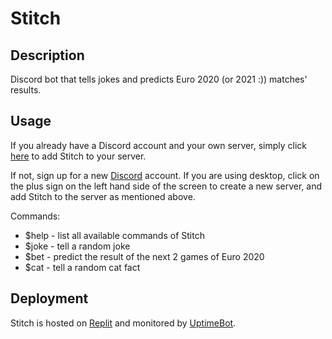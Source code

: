 # Stitch
## Description
Discord bot that tells jokes and predicts Euro 2020 (or 2021 :)) matches' results.

## Usage
If you already have a Discord account and your own server, simply click [here](https://discord.com/oauth2/authorize?client_id=855056579598352414&permissions=0&scope=bot)
to add Stitch to your server.

If not, sign up for a new [Discord](https://discord.com/) account. If you are using desktop, click on the plus sign on the left hand side of the screen to create a new server, and add Stitch to the server as mentioned above.

Commands:
* $help - list all available commands of Stitch
* $joke - tell a random joke
* $bet - predict the result of the next 2 games of Euro 2020
* $cat - tell a random cat fact
  

## Deployment
Stitch is hosted on [Replit](https://replit.com/) and monitored by [UptimeBot](https://uptimerobot.com/).
